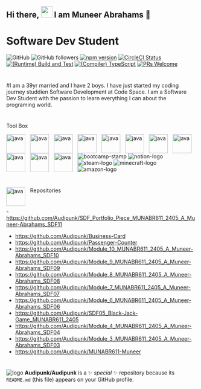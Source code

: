 
## Hi there, <img src="https://github.com/user-attachments/assets/f6d643fa-00e6-4ee4-bdc5-56ba022b8adc" width="30px"> I am Muneer Abrahams 👋
# Software Dev Student
<img alt="GitHub" src="https://img.shields.io/badge/:badgeContent/https://www.youtube.com/channel/UCuJEyzAlx4s2IGqxUvRYWbw">  <img alt="GitHub followers" src="https://img.shields.io/github/followers/:Audipunk">
[![npm version](https://img.shields.io/npm/v/react.svg?style=flat)](https://www.npmjs.com/package/react) 
[![CircleCI Status](https://circleci.com/gh/facebook/react.svg?style=shield)](https://circleci.com/gh/facebook/react) [![(Runtime) Build and Test](https://github.com/facebook/react/actions/workflows/runtime_build_and_test.yml/badge.svg)](https://github.com/facebook/react/actions/workflows/runtime_build_and_test.yml) [![(Compiler) TypeScript](https://github.com/facebook/react/actions/workflows/compiler_typescript.yml/badge.svg?branch=main)](https://github.com/facebook/react/actions/workflows/compiler_typescript.yml) [![PRs Welcome](https://img.shields.io/badge/PRs-welcome-brightgreen.svg)](https://legacy.reactjs.org/docs/how-to-contribute.html#your-first-pull-request)

#



#I am a 39yr married and I have 2 boys.
I have just started my coding journey studdien Software Development at Code Space.
I am a Software Dev Student with the passion to learn everything I can about the programing world.

#
Tool Box




<img align="left" alt="java" width="50px" style="padding-right:10px" src="https://cdn.jsdelivr.net/gh/devicons/devicon@latest/icons/javascript/javascript-original.svg" />

<img align="left" alt="java" width="50px" style="padding-right:10px" src="https://cdn.jsdelivr.net/gh/devicons/devicon@latest/icons/json/json-original.svg" />

<img align="left" alt="java" width="50px" style="padding-right:10px" src="https://cdn.jsdelivr.net/gh/devicons/devicon@latest/icons/tailwindcss/tailwindcss-original-wordmark.svg" />

<img align="left" alt="java" width="50px" style="padding-right:10px" src="https://cdn.jsdelivr.net/gh/devicons/devicon@latest/icons/html5/html5-original.svg" />

<img align="left" alt="java" width="50px" style="padding-right:10px" src="https://cdn.jsdelivr.net/gh/devicons/devicon@latest/icons/firebase/firebase-original.svg" />

<img align="left" alt="java" width="50px" style="padding-right:10px" src="https://cdn.jsdelivr.net/gh/devicons/devicon@latest/icons/github/github-original.svg" />

<img align="left" alt="java" width="50px" style="padding-right:10px" src="https://cdn.jsdelivr.net/gh/devicons/devicon@latest/icons/githubcodespaces/githubcodespaces-original.svg" />

<img align="left" alt="java" width="50px" style="padding-right:10px"  src="https://cdn.jsdelivr.net/gh/devicons/devicon@latest/icons/codepen/codepen-original.svg" />

<img align="left" alt="java" width="50px" style="padding-right:10px" src="https://cdn.jsdelivr.net/gh/devicons/devicon@latest/icons/vscode/vscode-original-wordmark.svg" />

<img align="left" alt="java" width="50px" style="padding-right:10px" src="https://cdn.jsdelivr.net/gh/devicons/devicon@latest/icons/nodejs/nodejs-original.svg" />

<img align="left" alt="java" width="50px" style="padding-right:10px" src="https://cdn.jsdelivr.net/gh/devicons/devicon@latest/icons/devicon/devicon-original.svg" />

![bootcamp-stamp](https://github.com/user-attachments/assets/84041c0a-6e88-4536-a45f-72f16970c082)
![notion-logo](https://github.com/user-attachments/assets/41ba9a8f-cef4-44fd-9349-11be1dd17bcf)
![steam-logo](https://github.com/user-attachments/assets/b549af1c-0069-492a-b680-0c6930d49b93)
![minecraft-logo](https://github.com/user-attachments/assets/0d014c04-aec9-488b-b6a0-897ed1b689e9)
![amazon-logo](https://github.com/user-attachments/assets/4ee0fcde-cee9-4c67-b096-ac2f5e9857d4)






<!--Here are some ideas to get you started:

- 🔭 I’m currently working on ...
- 🌱 I’m currently learning ...
- 👯 I’m looking to collaborate on ...
- 🤔 I’m looking for help with ...
- 💬 Ask me about ...
- 📫 How to reach me: ...
- 😄 Pronouns: ...
- ⚡ Fun fact: ...
-->
#


<img align="left" alt="java" width="50px" style="padding-right:10px" src="https://cdn.jsdelivr.net/gh/devicons/devicon@latest/icons/github/github-original.svg" input="Repositories" src="https://github.com/Audipunk?tab=repositories" />




#
Repositories
#
-https://github.com/Audipunk/SDF_Portfolio_Piece_MUNABR611_2405_A_Muneer-Abrahams_SDF11
- https://github.com/Audipunk/Business-Card
- https://github.com/Audipunk/Passenger-Counter
- https://github.com/Audipunk/Module_10_MUNABR611_2405_A_Muneer-Abrahams_SDF10
- https://github.com/Audipunk/Module_9_MUNABR611_2405_A_Muneer-Abrahams_SDF09
- https://github.com/Audipunk/Module_8_MUNABR611_2405_A_Muneer-Abrahams_SDF08
- https://github.com/Audipunk/Module_7_MUNABR611_2405_A_Muneer-Abrahams_SDF07
- https://github.com/Audipunk/Module_6_MUNABR611_2405_A_Muneer-Abrahams_SDF06
- https://github.com/Audipunk/SDF05_Black-Jack-Game_MUNABR611_2405
- https://github.com/Audipunk/Module_4_MUNABR611_2405_A_Muneer-Abrahams_SDF04
- https://github.com/Audipunk/Module_3_MUNABR611_2405_A_Muneer-Abrahams_SDF03
- https://github.com/Audipunk/MUNABR611-Muneer
#



![logo](https://github.com/user-attachments/assets/3f8d56c0-d967-4e44-9bff-05c7a2784cfd) 
**Audipunk/Audipunk** is a ✨ _special_ ✨ repository because its `README.md` (this file) appears on your GitHub profile.
